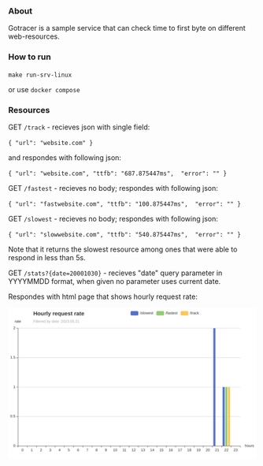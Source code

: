### About
Gotracer is a sample service that can check time to first byte on different web-resources. 

### How to run

`make run-srv-linux`

or use `docker compose`

### Resources

GET `/track` - recieves json with single field:

`{
    "url": "website.com"
}`

and respondes with following json:

`{
	"url": "website.com",
	"ttfb": "687.875447ms", 
	"error": ""
}`


GET `/fastest` - recieves no body; respondes with following json:

`{
	"url": "fastwebsite.com",
	"ttfb": "100.875447ms", 
	"error": ""
}`


GET `/slowest` - recieves no body; respondes with following json:

`{
	"url": "slowwebsite.com",
	"ttfb": "540.875447ms", 
	"error": ""
}`

Note that it returns the slowest resource among ones that were able to respond in less than 5s.


GET `/stats?{date=20001030}` - recieves "date" query parameter in YYYYMMDD format, when given no parameter uses current date. 

Respondes with html page that shows hourly request rate:

![general scheme](./assets/graph.png)
